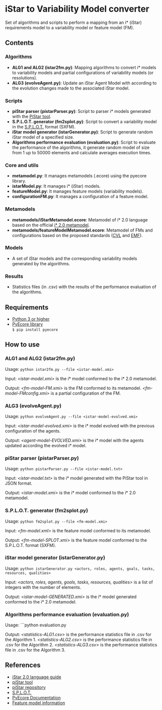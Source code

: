 # iStar to Variability Model converter
Set of algorithms and scripts to perform a mapping from an i* (iStar) requirements model to a variability model or feature model (FM). 


## Contents
### Algorithms
* **ALG1 and ALG2 (istar2fm.py)**: Mapping algorithms to convert i* models to variability models and partial configurations of variability models (or resolutions).  
* **ALG3 (evolveAgent.py)**: Update an iStar Agent Model with according to the evolution changes made to the associated iStar model.

### Scripts
* **piStar parser (pistarParser.py)**: Script to parser i* models generated with the [PiStar tool](http://www.cin.ufpe.br/~jhcp/pistar/tool/#).  
* **S.P.L.O.T. generator (fm2splot.py)**: Script to convert a variability model in the [S.P.L.O.T.](http://www.splot-research.org/) format (SXFM).  
* **iStar model generator (istarGenerator.py)**: Script to generate random iStar model of a specified size.
* **Algorithms performance evaluation (evaluation.py)**: Script to evaluate the performance of the algorithms, it generate random model of size from 1 up to 50000 elements and calculate averages execution times.

### Core and utils
* **metamodel.py**: It manages metamodels (.ecore) using the pyecore library.  
* **istarModel.py**: It manages i* (iStar) models.  
* **featureModel.py**: It manages feature models (variability models).  
* **configurationFM.py**: It manages a configuration of a feature model.  

### Metamodels
* **metamodels/iStarMetamodel.ecore**: Metamodel of i* 2.0 language based on the official [i* 2.0 metamodel](https://arxiv.org/abs/1605.07767).
* **metamodels/featureModelMetamodel.ecore**: Metamodel of FMs and configurations based on the proposed standards ([CVL](http://caosd.lcc.uma.es/vexgine/about-cvl/) and [EMF](https://projects.eclipse.org/projects/modeling.emft.featuremodel)).  

### Models
* A set of iStar models and the corresponding variability models generated by the algorithms.

### Results
* Statistics files (in .csv) with the results of the performance evaluation of the algorithms.

## Requirements
* [Python 3 or higher](https://www.python.org/)  
* [PyEcore library](https://pyecore.readthedocs.io/en/latest/)  
	```$ pip install pyecore```

	
## How to use

### ALG1 and ALG2 (istar2fm.py)	
Usage:
    ```python istar2fm.py --file <istar-model.xmi>```

Input:
    *<istar-model.xmi>* is the i* model conformed to the i* 2.0 metamodel.

Output:
    *<fm-model-FM.xmi>* is the FM conformed to its metamodel.
    *<fm-model-FMconfig.xmi>* is a partial configuration of the FM.
	
### ALG3 (evolveAgent.py)	
Usage:
    ```python evolveAgent.py --file <istar-model-evolved.xmi>```

Input:
    *<istar-model-evolved.xmi>* is the i* model evolved with the previous configuration of the agents.

Output:
    *<agent-model-EVOLVED.xmi>* is the i* model with the agents updated according the evolved i* model.
	
	
### piStar parser (pistarParser.py)
Usage:
    ```python pistarParser.py --file <istar-model.txt>```

Input:
    *<istar-model.txt>* is the i* model generated with the PiStar tool in JSON format.
	
Output:
    *<istar-model.xmi>* is the i* model conformed to the i* 2.0 metamodel.



### S.P.L.O.T. generator (fm2splot.py)
Usage:
    ```python fm2splot.py --file <fm-model.xmi>```

Input:
    *<fm-model.xml>* is the feature model conformed to its metamodel.

Output:
    *<fm-model-SPLOT.xmi>* is the feature model conformed to the S.P.L.O.T. format (SXFM).

	
### iStar model generator (istarGenerator.py)
Usage:
    ```python istarGenerator.py <actors, roles, agents, goals, tasks, resources, qualities>```

Input:
    *<actors, roles, agents, goals, tasks, resources, qualities>* is a list of integers with the number of elements.
	
Output:
    *<istar-model-GENERATED.xmi>* is the i* model generated conformed to the i* 2.0 metamodel.

### Algorithms performance evaluation (evaluation.py)
Usage:
    ```python evaluation.py
	
Output:
    *<statistics-ALG1.csv>* is the performance statistics file in .csv for the Algorithm 1.
	*<statistics-ALG2.csv>* is the performance statistics file in .csv for the Algorithm 2.
	*<statistics-ALG3.csv>* is the performance statistics file in .csv for the Algorithm 3.
	

## References
* [iStar 2.0 language guide](https://arxiv.org/abs/1605.07767)  
* [piStar tool](http://www.cin.ufpe.br/~jhcp/pistar/tool/#)
* [piStar repository](https://github.com/jhcp/piStar)  
* [S.P.L.O.T.](http://www.splot-research.org/)
* [PyEcore Documentation](https://pyecore.readthedocs.io/en/latest/)  
* [Feature model information](https://en.wikipedia.org/wiki/Feature_model)  



